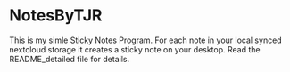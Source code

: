 # NotesByTJR
This is my simle Sticky Notes Program. For each note in your local synced nextcloud storage it creates a sticky note on your desktop. Read the README_detailed file for details.
